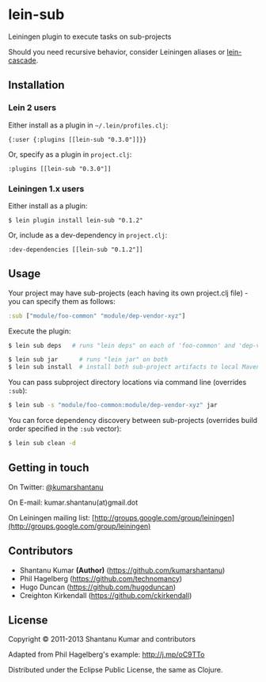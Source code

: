 # lein-sub

Leiningen plugin to execute tasks on sub-projects

Should you need recursive behavior, consider Leiningen aliases or
[lein-cascade](https://github.com/kumarshantanu/lein-cascade).


## Installation

### Lein 2 users

Either install as a plugin in `~/.lein/profiles.clj`:

    {:user {:plugins [[lein-sub "0.3.0"]]}}

Or, specify as a plugin in `project.clj`:

    :plugins [[lein-sub "0.3.0"]]

### Leiningen 1.x users

Either install as a plugin:

    $ lein plugin install lein-sub "0.1.2"

Or, include as a dev-dependency in `project.clj`:

    :dev-dependencies [[lein-sub "0.1.2"]]


## Usage

Your project may have sub-projects (each having its own project.clj file) -
you can specify them as follows:

```clojure
:sub ["module/foo-common" "module/dep-vendor-xyz"]
```

Execute the plugin:

```bash
$ lein sub deps   # runs "lein deps" on each of 'foo-common' and 'dep-vendor-xyz'

$ lein sub jar      # runs "lein jar" on both
$ lein sub install  # install both sub-project artifacts to local Maven repo
```

You can pass subproject directory locations via command line (overrides `:sub`):

```bash
$ lein sub -s "module/foo-common:module/dep-vendor-xyz" jar
```

You can force dependency discovery between sub-projects (overrides build order specified in the `:sub` vector):

```bash
$ lein sub clean -d
```


## Getting in touch

On Twitter: [@kumarshantanu](http://twitter.com/kumarshantanu)

On E-mail: kumar.shantanu(at)gmail.dot

On Leiningen mailing list: [http://groups.google.com/group/leiningen](http://groups.google.com/group/leiningen)


## Contributors

* Shantanu Kumar **(Author)** (https://github.com/kumarshantanu)
* Phil Hagelberg (https://github.com/technomancy)
* Hugo Duncan (https://github.com/hugoduncan)
* Creighton Kirkendall (https://github.com/ckirkendall)


## License

Copyright © 2011-2013 Shantanu Kumar and contributors

Adapted from Phil Hagelberg's example: http://j.mp/oC9TTo

Distributed under the Eclipse Public License, the same as Clojure.
